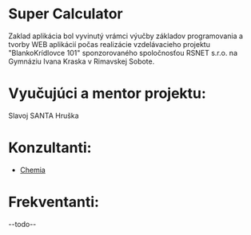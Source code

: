 # Super Calculator

Zaklad aplikácia bol vyvinutý vrámci výučby základov programovania a tvorby WEB aplikácií počas realizácie vzdelávacieho projektu "BlankoKrídlovce 101" sponzorovaného spoločnosťou RSNET s.r.o.
na Gymnáziu Ivana Kraska v Rimavskej Sobote.

Vyučujúci a mentor projektu:
============================

Slavoj SANTA Hruška


Konzultanti:
============================
 - [Chemia](#chemia-konzultanti)

Frekventanti:
============================

--todo--
